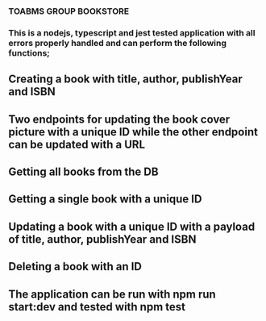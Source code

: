 ### TOABMS GROUP BOOKSTORE
### This is a nodejs, typescript and jest tested application with all errors properly handled and can perform the following functions;
## Creating a book with title, author, publishYear and ISBN
## Two endpoints for updating the book cover picture with a unique ID while the other endpoint can be updated with a URL 
## Getting all books from the DB
## Getting a single book with a unique ID 
## Updating a book with a unique ID with a payload of title, author, publishYear and ISBN
## Deleting a book with an ID 
## The application can be run with npm run start:dev and tested with npm test
